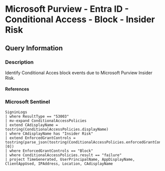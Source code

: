 # Microsoft Purview - Entra ID - Conditional Access - Block - Insider Risk

## Query Information

### Description

Identify Conditional Acces block events due to Microsoft Purview Insider Risk.

#### References

### Microsoft Sentinel

```kql
SigninLogs
| where ResultType == "53003"
| mv-expand ConditionalAccessPolicies
| extend CAdisplayName = tostring(ConditionalAccessPolicies.displayName)
| where CAdisplayName has "Insider Risk"
| extend EnforcedGrantControls = tostring(parse_json(tostring(ConditionalAccessPolicies.enforcedGrantControls))[0])
| where EnforcedGrantControls == "Block"
| where ConditionalAccessPolicies.result == "failure"
| project TimeGenerated, UserPrincipalName, AppDisplayName, ClientAppUsed, IPAddress, Location, CAdisplayName
```
